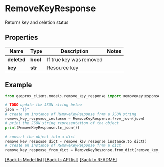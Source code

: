 # RemoveKeyResponse

Returns key and deletion status

## Properties

Name | Type | Description | Notes
------------ | ------------- | ------------- | -------------
**deleted** | **bool** | If true key was removed | 
**key** | **str** | Resource key | 

## Example

```python
from geoprox_client.models.remove_key_response import RemoveKeyResponse

# TODO update the JSON string below
json = "{}"
# create an instance of RemoveKeyResponse from a JSON string
remove_key_response_instance = RemoveKeyResponse.from_json(json)
# print the JSON string representation of the object
print(RemoveKeyResponse.to_json())

# convert the object into a dict
remove_key_response_dict = remove_key_response_instance.to_dict()
# create an instance of RemoveKeyResponse from a dict
remove_key_response_from_dict = RemoveKeyResponse.from_dict(remove_key_response_dict)
```
[[Back to Model list]](../README.md#documentation-for-models) [[Back to API list]](../README.md#documentation-for-api-endpoints) [[Back to README]](../README.md)


